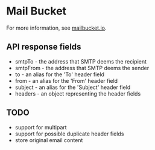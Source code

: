 # Mail Bucket

For more information, see [mailbucket.io](https://mailbucket.io).

## API response fields

 - smtpTo - the address that SMTP deems the recipient
 - smtpFrom - the address that SMTP deems the sender
 - to - an alias for the 'To' header field
 - from - an alias for the 'From' header field
 - subject - an alias for the 'Subject' header field
 - headers - an object representing the header fields

## TODO
 - support for multipart
 - support for possible duplicate header fields
 - store original email content